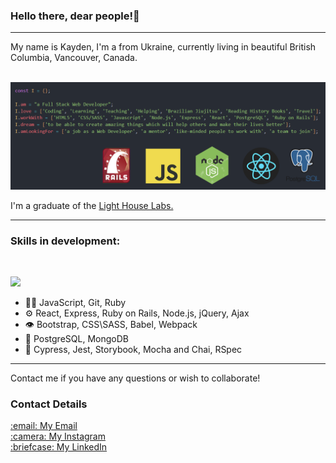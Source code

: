 ### Hello there, dear people!👋

<hr>
My name is Kayden, I'm a from Ukraine, currently living in beautiful British Columbia, Vancouver, Canada. <br><br>

!["banner"](<https://github.com/iKayden/iKayden/blob/main/linkedIn-banner(var2).png?raw=true>)

I'm a graduate of the <a href="https://www.lighthouselabs.ca/en/web-development-bootcamp">Light House Labs.</a> <br>

<hr>
<h3> Skills in development:</h3> <br>

<p align="left">
  <a href="https://skillicons.dev">
    <img src="https://skillicons.dev/icons?i=js,html,css,react,jquery,git,nodejs,express,postgres,mongodb,rails,ruby&perline=6" />
  </a>
</p>


- 👨‍💻 JavaScript, Git, Ruby
- ⚙️ React, Express, Ruby on Rails, Node.js, jQuery, Ajax
- 👁️ Bootstrap, CSS\SASS, Babel, Webpack
- 💽 PostgreSQL, MongoDB
- 🧪 Cypress, Jest, Storybook, Mocha and Chai, RSpec

<hr>
Contact me if you have any questions or wish to collaborate!
<h3>Contact Details</h3>
<a href="mailto:kharchenkokyrylo@gmail.com">:email: My Email</a><br>
<a href="https://www.instagram.com/kaydenukr/">:camera: My Instagram</a><br>
<a href="https://www.linkedin.com/in/kyrylo-kharchenko/">:briefcase: My LinkedIn</a>
